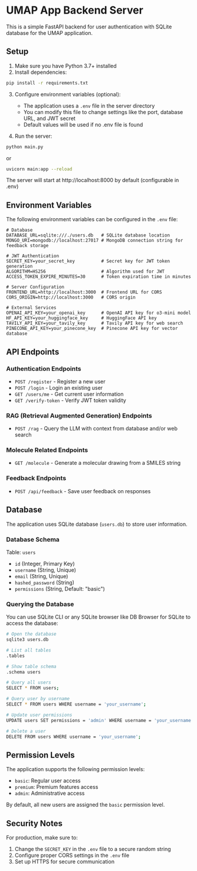 # UMAP App Backend Server

This is a simple FastAPI backend for user authentication with SQLite database for the UMAP application.

## Setup

1. Make sure you have Python 3.7+ installed
2. Install dependencies:
```bash
pip install -r requirements.txt
```

3. Configure environment variables (optional):
   - The application uses a `.env` file in the server directory
   - You can modify this file to change settings like the port, database URL, and JWT secret
   - Default values will be used if no .env file is found

4. Run the server:
```bash
python main.py
```
or
```bash
uvicorn main:app --reload
```

The server will start at http://localhost:8000 by default (configurable in .env)

## Environment Variables

The following environment variables can be configured in the `.env` file:

```
# Database
DATABASE_URL=sqlite:///./users.db   # SQLite database location
MONGO_URI=mongodb://localhost:27017 # MongoDB connection string for feedback storage

# JWT Authentication
SECRET_KEY=your_secret_key          # Secret key for JWT token generation
ALGORITHM=HS256                     # Algorithm used for JWT
ACCESS_TOKEN_EXPIRE_MINUTES=30      # Token expiration time in minutes

# Server Configuration
FRONTEND_URL=http://localhost:3000  # Frontend URL for CORS
CORS_ORIGIN=http://localhost:3000   # CORS origin

# External Services
OPENAI_API_KEY=your_openai_key      # OpenAI API key for o3-mini model
HF_API_KEY=your_huggingface_key     # HuggingFace API key
TAVILY_API_KEY=your_tavily_key      # Tavily API key for web search
PINECONE_API_KEY=your_pinecone_key  # Pinecone API key for vector database
```

## API Endpoints

### Authentication Endpoints
- `POST /register` - Register a new user
- `POST /login` - Login an existing user
- `GET /users/me` - Get current user information
- `GET /verify-token` - Verify JWT token validity

### RAG (Retrieval Augmented Generation) Endpoints
- `POST /rag` - Query the LLM with context from database and/or web search

### Molecule Related Endpoints
- `GET /molecule` - Generate a molecular drawing from a SMILES string

### Feedback Endpoints
- `POST /api/feedback` - Save user feedback on responses

## Database

The application uses SQLite database (`users.db`) to store user information.

### Database Schema

Table: `users`
- `id` (Integer, Primary Key)
- `username` (String, Unique)
- `email` (String, Unique)
- `hashed_password` (String)
- `permissions` (String, Default: "basic")

### Querying the Database

You can use SQLite CLI or any SQLite browser like DB Browser for SQLite to access the database:

```bash
# Open the database
sqlite3 users.db

# List all tables
.tables

# Show table schema
.schema users

# Query all users
SELECT * FROM users;

# Query user by username
SELECT * FROM users WHERE username = 'your_username';

# Update user permissions
UPDATE users SET permissions = 'admin' WHERE username = 'your_username';

# Delete a user
DELETE FROM users WHERE username = 'your_username';
```

## Permission Levels

The application supports the following permission levels:
- `basic`: Regular user access
- `premium`: Premium features access
- `admin`: Administrative access

By default, all new users are assigned the `basic` permission level.

## Security Notes

For production, make sure to:
1. Change the `SECRET_KEY` in the `.env` file to a secure random string
2. Configure proper CORS settings in the `.env` file
3. Set up HTTPS for secure communication 
